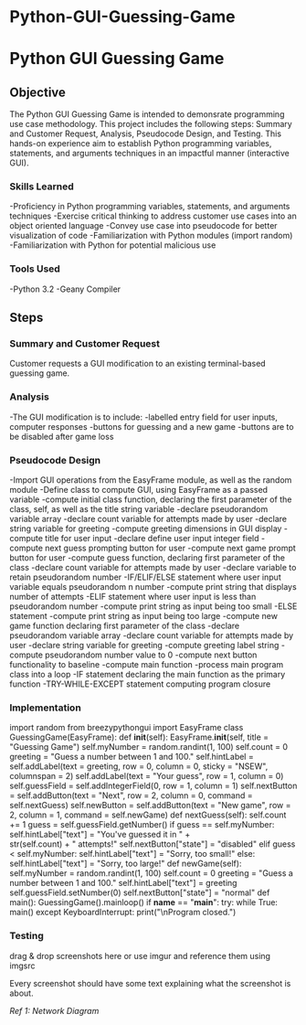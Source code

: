 # Python-GUI-Guessing-Game
# Python GUI Guessing Game
## Objective
The Python GUI Guessing Game is intended to demonsrate programming use case methodology. This project includes the following steps: Summary and Customer Request, Analysis, Pseudocode Design, and Testing. This hands-on experience aim to establish Python programming variables, statements, and arguments techniques in an impactful manner (interactive GUI).

### Skills Learned
-Proficiency in  Python programming variables, statements, and arguments techniques
-Exercise critical thinking to address customer use cases into an object oriented language
-Convey use case into pseudocode for better visualization of code
-Familiarization with Python modules (import random)
-Familiarization with Python for potential malicious use
  
### Tools Used
-Python 3.2
-Geany Compiler

## Steps

### Summary and Customer Request
Customer requests a GUI modification to an existing terminal-based guessing game.

### Analysis
-The GUI modification is to include:
-labelled entry field for user inputs, computer responses
-buttons for guessing and a new game
-buttons are to be disabled after game loss

### Pseudocode Design
-Import GUI operations from the EasyFrame module, as well as the random module
-Define class to compute GUI, using EasyFrame as a passed variable
-compute initial class function, declaring the first parameter of the class, self, as well as 	the title string variable
-declare pseudorandom variable array
-declare count variable for attempts made by user
-declare string variable for greeting
-compute greeting dimensions in GUI display
-compute title for user input
-declare define user input integer field
-compute next guess prompting button for user
-compute next game prompt button for user
-compute guess function, declaring first parameter of the class
-declare count variable for attempts made by user
-declare variable to retain pseudorandom number
-IF/ELIF/ELSE statement where user input variable equals pseudorandom 	n		 number
-compute print string that displays number of attempts
-ELIF statement where user input is less than pseudorandom number
-compute print string as input being too small
-ELSE statement 
-compute print string as input being too large
-compute new game function declaring first parameter of the class
-declare pseudorandom variable array
-declare count variable for attempts made by user
-declare string variable for greeting
-compute greeting label string
-compute pseudorandom number value to 0
-compute next button functionality to baseline
-compute main function
-process main program class into a loop
-IF statement declaring the main function as the primary function
-TRY-WHILE-EXCEPT statement computing program closure

### Implementation
import random
from breezypythongui import EasyFrame
class GuessingGame(EasyFrame):
    def __init__(self):
        EasyFrame.__init__(self, title = "Guessing Game")
        self.myNumber = random.randint(1, 100)
        self.count = 0
        greeting = "Guess a number between 1 and 100."
        self.hintLabel = self.addLabel(text = greeting, row = 0, column = 0, sticky = "NSEW", columnspan = 2)
        self.addLabel(text = "Your guess", row = 1, column = 0)
        self.guessField = self.addIntegerField(0, row = 1, column = 1)
        self.nextButton = self.addButton(text = "Next", row = 2, column = 0, command = self.nextGuess)
        self.newButton = self.addButton(text = "New game", row = 2, column = 1, command = self.newGame)
    def nextGuess(self):
        self.count += 1
        guess = self.guessField.getNumber()
        if guess == self.myNumber:
            self.hintLabel["text"] = "You've guessed it in " + \
                                     str(self.count) + " attempts!"
            self.nextButton["state"] = "disabled"
        elif guess < self.myNumber:
            self.hintLabel["text"] = "Sorry, too small!"
        else:
            self.hintLabel["text"] = "Sorry, too large!"
    def newGame(self):
        self.myNumber = random.randint(1, 100)
        self.count = 0
        greeting = "Guess a number between 1 and 100."
        self.hintLabel["text"] = greeting
        self.guessField.setNumber(0)
        self.nextButton["state"] = "normal"
def main():
    GuessingGame().mainloop()
if __name__ == "__main__":
    try:
        while True:
            main()
    except KeyboardInterrupt:
        print("\nProgram closed.")
        
### Testing
<blockquote class="imgur-embed-pub" lang="en" data-id="a/M26eIgk"><a href="//imgur.com/M26eIgk"></a></blockquote>

drag & drop screenshots here or use imgur and reference them using imgsrc

Every screenshot should have some text explaining what the screenshot is about.

*Ref 1: Network Diagram*
